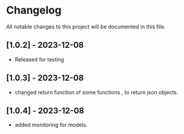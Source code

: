 # Changelog

All notable changes to this project will be documented in this file.

## [1.0.2] - 2023-12-08
- Released for testing

## [1.0.3] - 2023-12-08
- changed return function of some functions , to return json objects.

## [1.0.4] - 2023-12-08
- added monitoring for models.